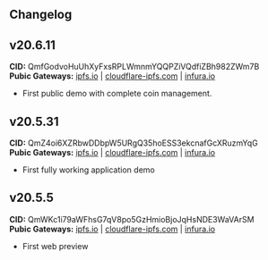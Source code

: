 ## Changelog

## v20.6.11

__CID:__ QmfGodvoHuUhXyFxsRPLWmnmYQQPZiVQdfiZBh982ZWm7B  
__Pubic Gateways:__ [ipfs.io](https://ipfs.io/ipfs/QmfGodvoHuUhXyFxsRPLWmnmYQQPZiVQdfiZBh982ZWm7B/) | [cloudflare-ipfs.com](https://cloudflare-ipfs.com/ipfs/QmfGodvoHuUhXyFxsRPLWmnmYQQPZiVQdfiZBh982ZWm7B/) | [infura.io](https://ipfs.infura.io/ipfs/QmfGodvoHuUhXyFxsRPLWmnmYQQPZiVQdfiZBh982ZWm7B/)

- First public demo with complete coin management.

## v20.5.31

__CID:__ QmZ4oi6XZRbwDDbpW5URgQ35hoESS3ekcnafGcXRuzmYqG  
__Pubic Gateways:__ [ipfs.io](https://ipfs.io/ipfs/QmZ4oi6XZRbwDDbpW5URgQ35hoESS3ekcnafGcXRuzmYqG/) | [cloudflare-ipfs.com](https://cloudflare-ipfs.com/ipfs/QmZ4oi6XZRbwDDbpW5URgQ35hoESS3ekcnafGcXRuzmYqG/) | [infura.io](https://ipfs.infura.io/ipfs/QmZ4oi6XZRbwDDbpW5URgQ35hoESS3ekcnafGcXRuzmYqG/)

- First fully working application demo

## v20.5.5

__CID:__ QmWKc1i79aWFhsG7qV8po5GzHmioBjoJqHsNDE3WaVArSM  
__Pubic Gateways:__ [ipfs.io](https://ipfs.io/ipfs/QmWKc1i79aWFhsG7qV8po5GzHmioBjoJqHsNDE3WaVArSM/) | [cloudflare-ipfs.com](https://cloudflare-ipfs.com/ipfs/QmWKc1i79aWFhsG7qV8po5GzHmioBjoJqHsNDE3WaVArSM/) | [infura.io](https://ipfs.infura.io/ipfs/QmWKc1i79aWFhsG7qV8po5GzHmioBjoJqHsNDE3WaVArSM/)

- First web preview
